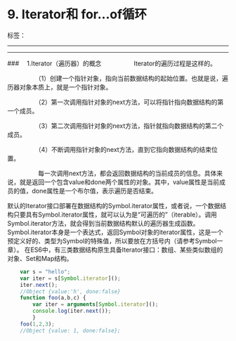 ﻿# 9. Iterator和 for...of循环

标签： 

---

 ---

###　     1.Iterator（遍历器）的概念
　　　　　Iterator的遍历过程是这样的。

　　　　　（1）创建一个指针对象，指向当前数据结构的起始位置。也就是说，遍历器对象本质上，就是一个指针对象。

　　　　　（2）第一次调用指针对象的next方法，可以将指针指向数据结构的第一个成员。

　　　　　（3）第二次调用指针对象的next方法，指针就指向数据结构的第二个成员。

　　　　　（4）不断调用指针对象的next方法，直到它指向数据结构的结束位置。

　　　　　每一次调用next方法，都会返回数据结构的当前成员的信息。具体来说，就是返回一个包含value和done两个属性的对象。其中，value属性是当前成员的值，done属性是一个布尔值，表示遍历是否结束。

默认的Iterator接口部署在数据结构的Symbol.iterator属性，或者说，一个数据结构只要具有Symbol.iterator属性，就可以认为是“可遍历的”（iterable）。调用Symbol.iterator方法，就会得到当前数据结构默认的遍历器生成函数。Symbol.iterator本身是一个表达式，返回Symbol对象的iterator属性，这是一个预定义好的、类型为Symbol的特殊值，所以要放在方括号内（请参考Symbol一章）。
在ES6中，有三类数据结构原生具备Iterator接口：数组、某些类似数组的对象、Set和Map结构。
```javascript
    var s = "hello";
    var iter = s[Symbol.iterator]();
    iter.next();
    //Object {value:'h', done:false}
    function foo(a,b,c) {
        var iter = arguments[Symbol.iterator]();
        console.log(iter.next());
        }
    foo(1,2,3);
    //Object {value: 1, done:false};
```



